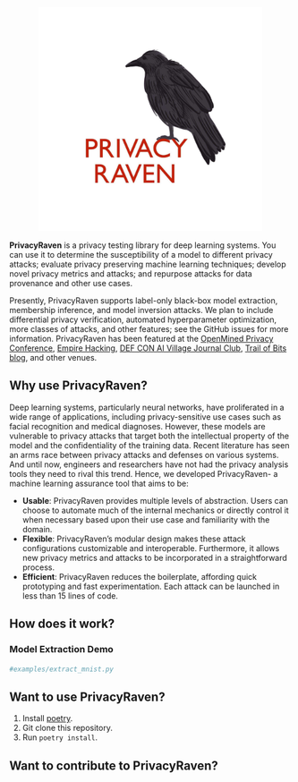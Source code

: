 <p align="center">
  <img swidth="400" height="400" src="images/pasted.png">
</p>

**PrivacyRaven** is a privacy testing library for deep learning systems.
You can use it to determine the susceptibility of a model to different privacy attacks; evaluate privacy preserving machine learning techniques; develop novel privacy metrics and attacks; and repurpose attacks for data provenance and other use cases.

Presently, PrivacyRaven supports label-only black-box model extraction, membership inference, and model inversion attacks.
We plan to include differential privacy verification, automated hyperparameter optimization, more classes of attacks, and other features; see the GitHub issues for more information.
PrivacyRaven has been featured at the [OpenMined Privacy Conference](), [Empire Hacking](), [DEF CON AI Village Journal Club](), [Trail of Bits blog](), and other venues.

## Why use PrivacyRaven?

Deep learning systems, particularly neural networks, have proliferated in a wide range of applications, including privacy-sensitive use cases such as facial recognition and medical diagnoses.
However, these models are vulnerable to privacy attacks that target both the intellectual property of the model and the confidentiality of the training data.
Recent literature has seen an arms race between privacy attacks and defenses on various systems.
And until now, engineers and researchers have not had the privacy analysis tools they need to rival this trend.
Hence, we developed PrivacyRaven- a machine learning assurance tool that aims to be:
+ **Usable**: PrivacyRaven provides multiple levels of abstraction. Users can choose to automate much of the internal mechanics or directly control it when necessary based upon their use case and familiarity with the domain.
+ **Flexible**: PrivacyRaven’s modular design makes these attack configurations customizable and interoperable. Furthermore, it allows new privacy metrics and attacks to be incorporated in a straightforward process.
+ **Efficient**: PrivacyRaven reduces the boilerplate, affording quick prototyping and fast experimentation. Each attack can be launched in less than 15 lines of code.

## How does it work?

### Model Extraction Demo

```python
#examples/extract_mnist.py
```

## Want to use PrivacyRaven?
1. Install [poetry](https://python-poetry.org/docs/).
2. Git clone this repository.
3. Run `poetry install`.

## Want to contribute to PrivacyRaven?
